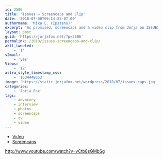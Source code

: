 ```yaml
---
id: 2506
title: 'Issues — Screencaps and Clip'
date: '2010-07-08T09:14:58-07:00'
authorname: 'Mika E. (Ipstenu)'
excerpt: 'As promised, screencaps and a video clip from Jorja on ISSUES.'
layout: post
guid: 'https://jorjafox.net/?p=2506'
permalink: /2010/issues-screencaps-and-clip/
aktt_tweeted:
    - '1'
s2mail:
    - 'yes'
Views:
    - '12'
astra_style_timestamp_css:
    - '1634448653'
image: 'https://static.jorjafox.net/wordpress/2010/07/issues-caps.jpg'
categories:
    - 'Jorja Fox'
tags:
    - advocacy
    - interview
    - photos
    - screencaps
    - tv
    - video
---
```


<ul>
	<li><a href="https://jorjafox.net/videos/post/issues-11-06-2010">Video</a></li>
	<li><a href="https://jorjafox.net/gallery/tv/talkshow/20100611-issues/">Screencaps</a></li>
</ul>

http://www.youtube.com/watch?v=vCtb8sGMbSg
